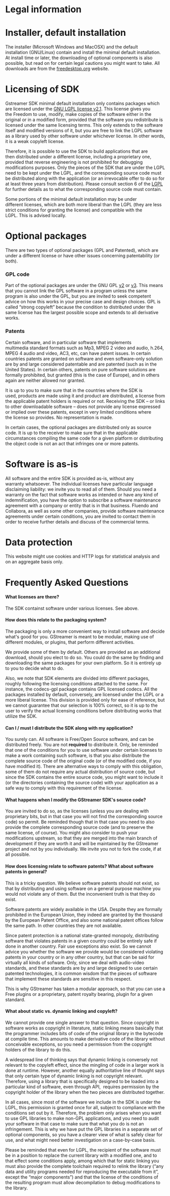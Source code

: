 # Legal information

# Installer, default installation

The installer (Microsoft Windows and MacOSX) and the default
installation (GNU/Linux) contain and install the minimal default
installation. At install time or later, the downloading of optional
components is also possible, but read on for certain legal cautions you
might want to take. All downloads are from the
[freedesktop.org](http://freedesktop.org) website.

# Licensing of SDK

Gstreamer SDK minimal default installation only contains packages which
are licensed under the [GNU LGPL license
v2.1](http://www.gnu.org/licenses/old-licenses/lgpl-2.1.html). This
license gives you the Freedom to use, modify, make copies of the
software either in the original or in a modified form, provided that the
software you redistribute is licensed under the same licensing terms.
This only extends to the software itself and modified versions of it,
but you are free to link the LGPL software as a library used by other
software under whichever license. In other words, it is a weak copyleft
license.

Therefore, it is possible to use the SDK to build applications that are
then distributed under a different license, including a proprietary one,
provided that reverse engineering is not prohibited for debugging
modifications purposes. Only the pieces of the SDK that are under the
LGPL need to be kept under the LGPL, and the corresponding source code
must be distributed along with the application (or an irrevocable offer
to do so for at least three years from distribution). Please consult
section 6 of the
[LGPL](http://www.gnu.org/licenses/old-licenses/lgpl-2.1.html) for
further details as to what the corresponding source code must contain.

Some portions of the minimal default installation may be under
different licenses, which are both more liberal than the LGPL (they are
less strict conditions for granting the license) and compatible with the
LGPL. This is advised locally.

# Optional packages

There are two types of optional packages (GPL and Patented), which are
under a different license or have other issues concerning patentability
(or both).

### GPL code

Part of the optional packages are under the GNU GPL
[v2](http://www.gnu.org/licenses/old-licenses/gpl-2.0.html) or
[v3](http://www.gnu.org/licenses/gpl-3.0.html). This means that you
cannot link the GPL software in a program unless the same program is
also under the GPL, but you are invited to seek competent advice on how
this works in your precise case and design choices. GPL is called
“strong copyleft” because the condition to distributed under the same
license has the largest possible scope and extends to all derivative
works.

### Patents

Certain software, and in particular software that implements
multimedia standard formats such as Mp3, MPEG 2 video and audio, h.264,
MPEG 4 audio and video, AC3, etc, can have patent issues. In certain
countries patents are granted on software and even software-only
solution are by and large considered patentable and are patented (such
as in the United States). In certain others, patents on pure software
solutions are formally prohibited, but granted (this is the case of
Europe), and in others again are neither allowed nor granted.

It is up to you to make sure that in the countries where the SDK is
used, products are made using it and product are distributed, a license
from the applicable patent holders is required or not. Receiving the SDK
– or links to other downloadable software – does not provide any license
expressed or implied over these patents, except in very limited
conditions where the license so provides. No representation is made.

In certain cases, the optional packages are distributed only as source
code. It is up to the receiver to make sure that in the applicable
circumstances compiling the same code for a given platform or
distributing the object code is not an act that infringes one or more
patents.

# Software is as-is

All software and the entire SDK is provided as-is, without any
warranty whatsoever. The individual licenses have particular language
disclaiming liability: we invite you to read all of them. Should you
need a warranty on the fact that software works as intended or have any
kind of indemnification, you have the option to subscribe a software
maintenance agreement with a company or entity that is in that business.
Fluendo and Collabora, as well as some other companies, provide software
maintenance agreements under certain conditions, you are invited to
contact them in order to receive further details and discuss of the
commercial terms.

# Data protection

This website might use cookies and HTTP logs for statistical analysis
and on an aggregate basis only.

# Frequently Asked Questions

#### What licenses are there?

The SDK containst software under various licenses. See above.

#### How does this relate to the packaging system?

The packaging is only a more convenient way to install software and
decide what's good for you. GStreamer is meant to be modular, making use
of different modules, or plugins, that perform different activities.

We provide some of them by default. Others are provided as an additional
download, should you elect to do so. You could do the same by finding
and downloading the same packages for your own platform. So it is
entirely up to you to decide what to do.

Also, we note that SDK elements are divided into different packages,
roughly following the licensing conditions attached to the same. For
instance, the codecs-gpl package contains GPL licensed codecs. All the
packages installed by default, conversely, are licensed under the LGPL
or a more liberal license. This division is provided only for ease of
reference, but we cannot guarantee that our selection is 100% correct,
so it is up to the user to verify the actual licensing conditions before
distributing works that utilize the SDK.

#### Can I / must I distribute the SDK along with my application?

You surely can. All software is Free/Open Source software, and can be
distributed freely. You are not **required** to distribute it. Only, be
reminded that one of the conditions for you to use software under
certain licenses to make a work containing such software, is that you
also distribute the complete source code of the original code (or of the
modified code, if you have modified it). There are alternative ways to
comply with this obligation, some of them do not require any actual
distribution of source code, but since the SDK contains the entire
source code, you might want to include it (or the directories containing
the source code) with your application as a safe way to comply with this
requirement of the license.

#### What happens when I modify the GStreamer SDK's source code?

You are invited to do so, as the licenses (unless you are dealing with
proprietary bits, but in that case you will not find the corresponding
source code) so permit. Be reminded though that in that case you need to
also provide the complete corresponding source code (and to preserve the
same license, of course). You might also consider to push your
modifications upstream, so that they are merged into the main branch of
development if they are worth it and will be maintained by the GStreamer
project and not by you individually. We invite you not to fork the code,
if at all
possible.

#### How does licensing relate to software patents? What about software patents in general?

This is a tricky question. We believe software patents should not exist,
so that by distributing and using software on a general purpose machine
you would not violate any of them. But the inconvenient truth is that
they do exist.

Software patents are widely available in the USA. Despite they are
formally prohibited in the European Union, they indeed are granted by
the thousand by the European Patent Office, and also some national
patent offices follow the same path. In other countries they are not
available.

Since patent protection is a national state-granted monopoly,
distributing software that violates patents in a given country could be
entirely safe if done in another country. Fair use exceptions also
exist. So we cannot advice you whether the software we provide would be
considered violating patents in your country or in any other country,
but that can be said for virtually all kinds of sofware. Only, since we
deal with audio-video standards, and these standards are by and large
designed to use certain patented technologies, it is common wisdom that
the pieces of software that implement these standards are sensitive in
this respect.

This is why GStreamer has taken a modular approach, so that you can use
a Free plugins or a proprietary, patent royalty bearing, plugin for a
given standard.

#### What about static vs. dynamic linking and copyleft?

We cannot provide one single answer to that question. Since copyright in
software works as copyright in literature, static linking means
basically that the programmer includes bits of code of the original
library in the bytecode at compile time. This amounts to make derivative
code of the library without conceivable exceptions, so you need a
permission from the copyright holders of the library to do this.

A widespread line of thinking says that dynamic linking is conversely
not relevant to the copyleft effect, since the mingling of code in a
larger work is done at runtime. However, another equally authoritative
line of thought says that only certain type of dynamic linking is not
copyright relevant.  Therefore, using a library that is specifically
designed to be loaded into a particular kind of software, even through
API,  requires permission by the copyright holder of the library when
the two pieces are distributed together.

In all cases, since most of the software we include in the SDK is under
the LGPL, this permission is granted once for all, subject to compliance
with the conditions set out by it. Therefore, the problem only arises
when you want to use GPL libraries to make non-GPL applications, and you
need to audit your software in that case to make sure that what you do
is not an infringement. This is why we have put the GPL libraries in a
separate set of optional components, so you have a clearer view of what
is safely clear for use, and what might need better investigation on a
case-by-case basis.

Please be reminded that even for LGPL, the recipient of the software
must be in a position to replace the current library with a modified
one, and to that effect some conditions apply, among which that for
static linking you must also provide the complete toolchain required to
relink the library (“any data and utility programs needed for
reproducing the executable from it”, except the “major components”) and
that the license of the conditions of the resulting program must allow
decompilation to debug modifications to the library.
